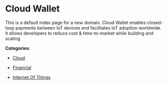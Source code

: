 # Cloud Wallet

This is a default index page for a new domain. Cloud Wallet enables closed-loop payments between IoT devices and facilitates IoT adoption worldwide.  It allows developers to reduce cost & time-to-market while building and scaling

**Categories**:

- [Cloud](https://github/apis-list/apis-list#cloud)

- [Financial](https://github/apis-list/apis-list#financial)

- [Internet Of Things](https://github/apis-list/apis-list#internet-of-things)



